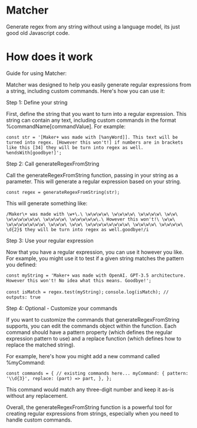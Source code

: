 # Matcher
Generate regex from any string without using a language model, its just good old Javascript code.

# How does it work

Guide for using Matcher:

Matcher was designed to help you easily generate regular expressions from a string, including custom commands. Here's how you can use it:

Step 1: Define your string

First, define the string that you want to turn into a regular expression. This string can contain any text, including custom commands in the format %commandName[commandValue]. For example:

``const str = '[Maker+ was made with [%anyWord]]. This text will be turned into regex. [However this won't!] if numbers are in brackets like this [34] they will be turn into regex as well. %endsWith[goodbye!]';``

Step 2: Call generateRegexFromString

Call the generateRegexFromString function, passing in your string as a parameter. This will generate a regular expression based on your string.

``const regex = generateRegexFromString(str);``

This will generate something like:

``/Maker\+ was made with \w+\.\ \w\w\w\w\ \w\w\w\w\ \w\w\w\w\ \w\w\ \w\w\w\w\w\w\ \w\w\w\w\ \w\w\w\w\w\.\ However this won't!\ \w\w\ \w\w\w\w\w\w\w\ \w\w\w\ \w\w\ \w\w\w\w\w\w\w\w\ \w\w\w\w\ \w\w\w\w\ \d{2}$ they will be turn into regex as well.goodbye!/i``

Step 3: Use your regular expression

Now that you have a regular expression, you can use it however you like. For example, you might use it to test if a given string matches the pattern you defined:

``const myString = 'Maker+ was made with OpenAI. GPT-3.5 architecture. However this won't! No idea what this means. Goodbye!';``

``const isMatch = regex.test(myString);``
``console.log(isMatch); // outputs: true``

Step 4: Optional - Customize your commands

If you want to customize the commands that generateRegexFromString supports, you can edit the commands object within the function. Each command should have a pattern property (which defines the regular expression pattern to use) and a replace function (which defines how to replace the matched string).

For example, here's how you might add a new command called %myCommand:

``const commands = {
  // existing commands here...
  myCommand: {
    pattern: '\\d{3}',
    replace: (part) => part,
  },
};``

This command would match any three-digit number and keep it as-is without any replacement.

Overall, the generateRegexFromString function is a powerful tool for creating regular expressions from strings, especially when you need to handle custom commands.




